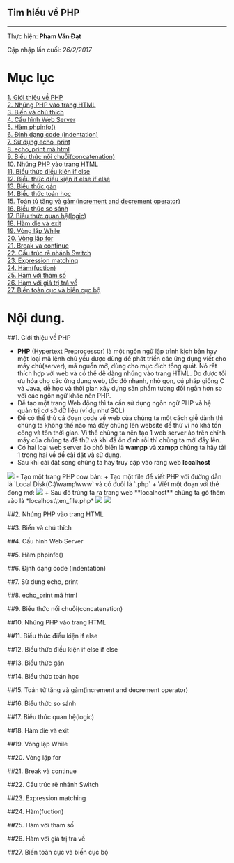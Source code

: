 ## Tim hiểu về PHP
---
  Thực hiện: **Phạm Văn Đạt**

  Cập nhập lần cuối: *26/2/2017*

# Mục lục 
[1. Giới thiệu về PHP](#1)        
[2. Nhúng PHP vào trang HTML](#2)   
[3. Biến và chú thích](#3)   
[4. Cấu hình Web Server](#4)   
[5. Hàm phpinfo()](#5)                
[6. Định dạng code (indentation)](#6)     
[7. Sử dụng echo, print](#7)      
[8. echo_print mã html](#8)                 
[9. Biểu thức nối chuỗi(concatenation)](#9)      
[10. Nhúng PHP vào trang HTML](#10)          
[11. Biểu thức điều kiện if else](#11)           
[12. Biểu thức điều kiện if else if else](#12)          
[13. Biểu thức gán](#13)        
[14. Biểu thức toán học](#14)                                      
[15. Toán tử tăng và gảm(increment and decrement operator)](#15)       
[16. Biểu thức so sánh](#16)             
[17. Biểu thức quan hệ(logic)](#17)                     
[18. Hàm die và exit](#18)                
[19. Vòng lặp While](#19)                   
[20. Vòng lặp for](#20)                
[21. Break và continue](#21)                   
[22. Cấu trúc rẽ nhánh Switch](#22)                    
[23. Expression matching](#23)                    
[24. Hàm(fuction)](#24)                    
[25. Hàm với tham số](#25)               
[26. Hàm với giá trị trả về](#26)               
[27. Biến toàn cục và biến cục bộ](#27)            

# Nội dung.
<a name="1"></a>
##1. Giới thiệu về PHP
- **PHP** (Hypertext Preprocessor) là một ngôn ngữ lập trình kịch bản hay một loại mã lệnh chủ yếu được dùng để phát triển các ứng dụng viết cho máy chủ(server), mã nguồn mở, dùng cho mục đích tổng quát. Nó rất thích hợp với web và có thể dễ dàng nhúng vào trang HTML. Do được tối ưu hóa cho các ứng dụng web, tốc độ nhanh, nhỏ gọn, cú pháp giống C và Java, dễ học và thời gian xây dựng sản phẩm tương đối ngắn hơn so với các ngôn ngữ khác nên PHP.
- Để tạo một trang Web động thì ta cần sử dụng ngôn ngữ PHP và hệ quản trị cơ sở dữ liệu (ví dụ như SQL) 
- Để có thể thử cá đoạn code về web của chúng ta môt cách giễ dành thì chúng ta không thể nào mà đẩy chũng lên website để thử vì nó khá tốn công và tốn thời gian. Vì thế chũng ta nên tạo 1 web server ảo trên chính máy của chũng ta để thử và khi đã ổn định rồi thì chũng ta mới đẩy lên.
- Có hai loại web server ảo phổ biến là **wampp** và **xampp** chũng ta hãy tải 1 trong hai về để cài đặt và sử dụng.
- Sau khi cài đặt song chũng ta hay truy cập vào rang web **localhost**
<img src="http://imageshack.com/a/img921/138/FNV29t.png">
- Tạo một trang PHP cow bản:
 + Tạo một file để viết PHP với đường dẫn là `Local Disk(C:)\wamp\www` và có đuôi là `.php`
 + Viết một đoạn với thẻ đóng mở:
 <img src="http://imageshack.com/a/img922/6791/HBVXgb.png">
 + Sau đó trúng ta ra trang web **localhost** chũng ta gõ thêm vào là *localhost\ten_file.php*
 <img src="http://imageshack.com/a/img923/5499/N0kPkq.png">
 <img src="http://imageshack.com/a/img922/855/6XwSeW.png">

<a name="2"></a>
##2. Nhúng PHP vào trang HTML

<a name="3"></a>
##3. Biến và chú thích

<a name="4"></a>
##4. Cấu hình Web Server

<a name="5"></a>
##5. Hàm phpinfo()

<a name="6"></a>
##6. Định dạng code (indentation)

<a name="7"></a>
##7. Sử dụng echo, print

<a name="8"></a>
##8. echo_print mã html

<a name="9"></a>
##9. Biểu thức nối chuỗi(concatenation)

<a name="10"></a>
##10. Nhúng PHP vào trang HTML

<a name="11"></a>
##11. Biểu thức điều kiện if else

<a name="12"></a>
##12. Biểu thức điều kiện if else if else

<a name="13"></a>
##13. Biểu thức gán

<a name="14"></a>
##14. Biểu thức toán học

<a name="15"></a>
##15. Toán tử tăng và gảm(increment and decrement operator)

<a name="16"></a>
##16. Biểu thức so sánh

<a name="17"></a>
##17. Biểu thức quan hệ(logic)

<a name="18"></a>
##18. Hàm die và exit

<a name="19"></a>
##19. Vòng lặp While

<a name="20"></a>
##20. Vòng lặp for

<a name="21"></a>
##21. Break và continue

<a name="22"></a>
##22. Cấu trúc rẽ nhánh Switch

<a name="23"></a>
##23. Expression matching

<a name="24"></a>
##24. Hàm(fuction)

<a name="25"></a>
##25. Hàm với tham số

<a name="26"></a>
##26. Hàm với giá trị trả về

<a name="27"></a>
##27. Biến toàn cục và biến cục bộ
